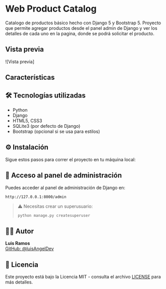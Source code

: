 # Web Product Catalog

Catalogo de productos básico hecho con Django 5 y Bootstrap 5. Proyecto que permite agregar productos desde el panel admin de Django y ver los detalles de cada uno en la pagina, donde se podrá solicitar el producto.

## Vista previa

![Vista previa]

## Características


## 🛠️ Tecnologías utilizadas

- Python
- Django
- HTML5, CSS3
- SQLite3 (por defecto de Django)
- Bootstrap (opcional si se usa para estilos)

## ⚙️ Instalación

Sigue estos pasos para correr el proyecto en tu máquina local:

## 🔐 Acceso al panel de administración

Puedes acceder al panel de administración de Django en:

```
http://127.0.0.1:8000/admin
```

> ⚠️ Necesitas crear un superusuario:
> ```bash
> python manage.py createsuperuser
> ```

## 👨‍💻 Autor

**Luis Ramos**  
[GitHub: @luisAngelDev](https://github.com/luisAngelDev) 

## 📄 Licencia
Este proyecto está bajo la Licencia MIT - consulta el archivo [LICENSE](./LICENSE) para más detalles.































































